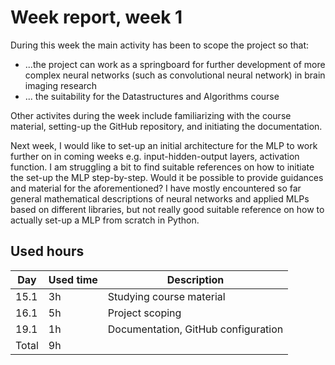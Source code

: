 # Week report, week 1

During this week the main activity has been to scope the project so that:
* ...the project can work as a springboard for further development of more complex neural networks (such as convolutional neural network) in brain imaging research
* ... the suitability for the Datastructures and Algorithms course

Other activites during the week include familiarizing with the course material, setting-up the GitHub repository, and initiating the documentation.

Next week, I would like to set-up an initial architecture for the MLP to work further on in coming weeks e.g. input-hidden-output layers, activation function. I am struggling a bit to find suitable references on how to initiate the set-up the MLP step-by-step. Would it be possible to provide guidances and material for the aforementioned? I have mostly encountered so far general mathematical descriptions of neural networks and applied MLPs based on different libraries, but not really good suitable reference on how to actually set-up a MLP from scratch in Python.   

## Used hours

| Day   | Used time | Description                  |
| ----- | --------- | ---------------------------- |
| 15.1  | 3h        | Studying course material     |
| 16.1  | 5h        | Project scoping              |
| 19.1  | 1h        | Documentation, GitHub configuration |
| Total | 9h        |                              |
